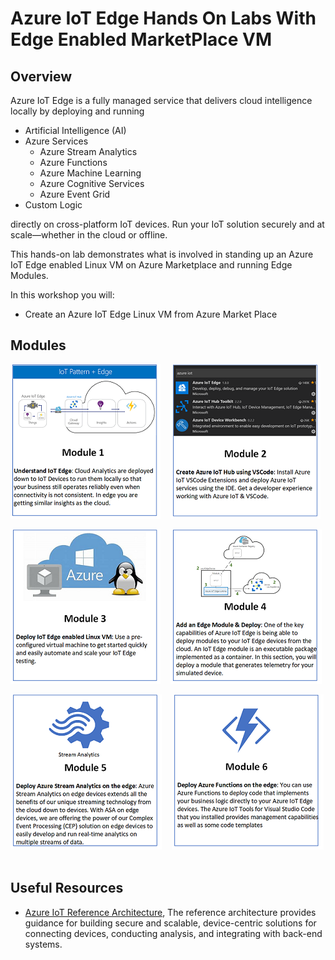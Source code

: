 # Azure IoT Edge Hands On Labs With Edge Enabled MarketPlace VM

## Overview

Azure IoT Edge is a fully managed service that delivers cloud intelligence locally by deploying and running

* Artificial Intelligence (AI)
* Azure Services
  * Azure Stream Analytics
  * Azure Functions
  * Azure Machine Learning
  * Azure Cognitive Services
  * Azure Event Grid
* Custom Logic
  
directly on cross-platform IoT devices. Run your IoT solution securely and at scale—whether in the cloud or offline.

This hands-on lab demonstrates what is involved in standing up an Azure IoT Edge enabled Linux VM on Azure Marketplace and running Edge Modules.

In this workshop you will:

* Create an Azure IoT Edge Linux VM from Azure Market Place

## Modules

[![screenshot](images/module1card.png)](pattern)&nbsp;&nbsp;&nbsp;&nbsp;[![screenshot](images/module2card.png)](iothub)&nbsp;

[![screenshot](images/module3card.png)](marketplacedeployment)&nbsp;&nbsp;&nbsp;&nbsp;[![screenshot](images/module4card.png)](edgemodule)&nbsp;

[![screenshot](images/module5card.png)](streamanalytics)&nbsp;&nbsp;&nbsp;&nbsp;[![screenshot](images/module6card.png)](functionmodule)&nbsp;

## Useful Resources

* [Azure IoT Reference Architecture](http://download.microsoft.com/download/A/4/D/A4DAD253-BC21-41D3-B9D9-87D2AE6F0719/Microsoft_Azure_IoT_Reference_Architecture.pdf
), The reference architecture provides guidance for building secure and scalable, device-centric solutions for connecting devices, conducting analysis, and integrating with back-end systems.
